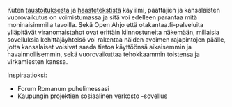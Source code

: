 Kuten [taustoituksesta](https://github.com/apps4finland/haaste-kansalaisen-aani/blob/master/taustatietoa.md) ja
[haastetekstistä](https://github.com/apps4finland/haaste-kansalaisen-aani/blob/master/README.md) käy ilmi,
päättäjien ja kansalaisten vuorovaikutus on voimistumassa ja sitä voi edelleen parantaa mitä moninaisimmilla tavoilla.
Sekä Open Ahjo että otakantaa.fi-palveluita ylläpitävät
viranomaistahot ovat erittäin kiinnostuneita näkemään, millaisia sovelluksia kehittäjäyhteisö voi rakentaa
näiden avoimen rajapintojen päälle, jotta kansalaiset voisivat saada tietoa käyttöönsä aikaisemmin ja havainnollisemmin,
sekä vuorovaikuttaa tehokkaammin toistensa ja virkamiesten kanssa.

Inspiraatioksi:
* Forum Romanum puhelimessasi
* Kaupungin projektien sosiaalinen verkosto -sovellus
